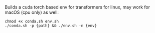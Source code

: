 Builds a cuda torch based env for transformers for linux, may work for macOS (cpu only) as well:  

```
chmod +x conda.sh env.sh
./conda.sh -p {path} && ./env.sh -n {env}
```
